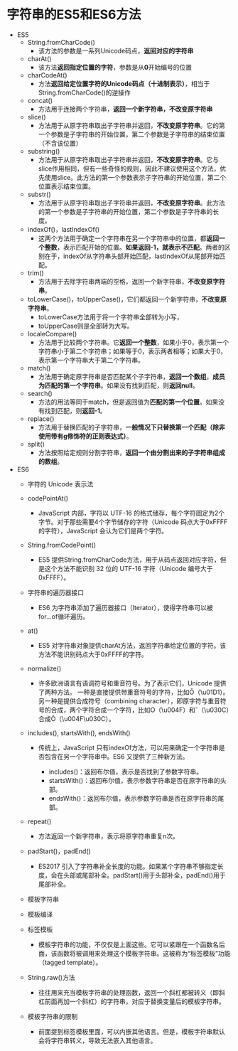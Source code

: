 # 字符串的ES5和ES6方法
- ES5
    - String.fromCharCode() 
        - 该方法的参数是一系列Unicode码点，**返回对应的字符串**
    - charAt() 
        - 该方法**返回指定位置的字符**，参数是从**0**开始编号的位置
    - charCodeAt()
        - 方法**返回给定位置字符的Unicode码点（十进制表示）**，相当于String.fromCharCode()的逆操作
    - concat() 
        - 方法用于连接两个字符串，**返回一个新字符串，不改变原字符串**
    - slice()  
        - 方法用于从原字符串取出子字符串并返回，**不改变原字符串**。它的第一个参数是子字符串的开始位置，第二个参数是子字符串的结束位置（不含该位置）
    - substring() 
        - 方法用于从原字符串取出子字符串并返回，**不改变原字符串**。它与slice作用相同，但有一些奇怪的规则，因此不建议使用这个方法，优先使用slice。此方法的第一个参数表示子字符串的开始位置，第二个位置表示结束位置。
    - substr()
        - 方法用于从原字符串取出子字符串并返回，**不改变原字符串**。此方法的第一个参数是子字符串的开始位置，第二个参数是子字符串的长度。
    - indexOf()，lastIndexOf()
        - 这两个方法用于确定一个字符串在另一个字符串中的位置，都**返回一个整数**，表示匹配开始的位置。**如果返回-1，就表示不匹配**。两者的区别在于，indexOf从字符串头部开始匹配，lastIndexOf从尾部开始匹配。
    - trim() 
        - 方法用于去除字符串两端的空格，返回一个新字符串，**不改变原字符串**。
    - toLowerCase()，toUpperCase()，它们都返回一个新字符串，**不改变原字符串**。
        - toLowerCase方法用于将一个字符串全部转为小写，
        - toUpperCase则是全部转为大写。
    - localeCompare()
        - 方法用于比较两个字符串。它**返回一个整数**，如果小于0，表示第一个字符串小于第二个字符串；如果等于0，表示两者相等；如果大于0，表示第一个字符串大于第二个字符串。
    - match()
        - 方法用于确定原字符串是否匹配某个子字符串，**返回一个数组**，**成员为匹配的第一个字符串**。如果没有找到匹配，则**返回null**。
    - search() 
        - 方法的用法等同于match，但是返回值为**匹配的第一个位置**。如果没有找到匹配，则**返回-1**。
    - replace() 
        - 方法用于替换匹配的子字符串，**一般情况下只替换第一个匹配（除非使用带有g修饰符的正则表达式）**。
    - split() 
        - 方法按照给定规则分割字符串，**返回一个由分割出来的子字符串组成的数组**。
- ES6
    - 字符的 Unicode 表示法 
    - codePointAt() 
        - JavaScript 内部，字符以 UTF-16 的格式储存，每个字符固定为2个字节。对于那些需要4个字节储存的字符（Unicode 码点大于0xFFFF的字符），JavaScript 会认为它们是两个字符。
    - String.fromCodePoint() 
        - ES5 提供String.fromCharCode方法，用于从码点返回对应字符，但是这个方法不能识别 32 位的 UTF-16 字符（Unicode 编号大于0xFFFF）。
    - 字符串的遍历器接口 
        - ES6 为字符串添加了遍历器接口（Iterator），使得字符串可以被for...of循环遍历。
    - at() 
        - ES5 对字符串对象提供charAt方法，返回字符串给定位置的字符。该方法不能识别码点大于0xFFFF的字符。
    - normalize()  
        - 许多欧洲语言有语调符号和重音符号。为了表示它们，Unicode 提供了两种方法。  一种是直接提供带重音符号的字符，比如Ǒ（\u01D1）。
        另一种是提供合成符号（combining character），即原字符与重音符号的合成，两个字符合成一个字符，比如O（\u004F）和ˇ（\u030C）合成Ǒ（\u004F\u030C）。
    -  includes(), startsWith(), endsWith()
        - 传统上，JavaScript 只有indexOf方法，可以用来确定一个字符串是否包含在另一个字符串中。ES6 又提供了三种新方法。
 
            - includes()：返回布尔值，表示是否找到了参数字符串。
            - startsWith()：返回布尔值，表示参数字符串是否在原字符串的头部。
            - endsWith()：返回布尔值，表示参数字符串是否在原字符串的尾部。

    - repeat() 
        - 方法返回一个新字符串，表示将原字符串重复n次。
    -  padStart()，padEnd() 
        - ES2017 引入了字符串补全长度的功能。如果某个字符串不够指定长度，会在头部或尾部补全。padStart()用于头部补全，padEnd()用于尾部补全。
    - 模板字符串
    - 模板编译
    - 标签模板 
        - 模板字符串的功能，不仅仅是上面这些。它可以紧跟在一个函数名后面，该函数将被调用来处理这个模板字符串。这被称为“标签模板”功能（tagged template）。
    - String.raw()方法
        - 往往用来充当模板字符串的处理函数，返回一个斜杠都被转义（即斜杠前面再加一个斜杠）的字符串，对应于替换变量后的模板字符串。
    - 模板字符串的限制 
        - 前面提到标签模板里面，可以内嵌其他语言。但是，模板字符串默认会将字符串转义，导致无法嵌入其他语言。